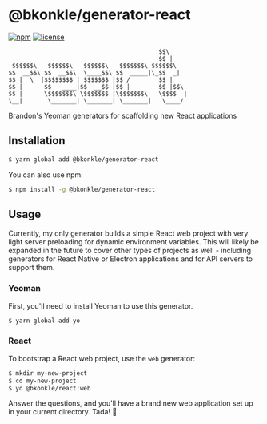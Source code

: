 # @bkonkle/generator-react

[![npm](https://img.shields.io/npm/v/generator-react.svg)](https://www.npmjs.com/package/generator-react) [![license](https://img.shields.io/github/license/bkonkle/generator-react.svg)](LICENSE)

```
                                          $$\
                                          $$ |
 $$$$$$\   $$$$$$\   $$$$$$\   $$$$$$$\ $$$$$$\
$$  __$$\ $$  __$$\  \____$$\ $$  _____|\_$$  _|
$$ |  \__|$$$$$$$$ | $$$$$$$ |$$ /        $$ |
$$ |      $$   ____|$$  __$$ |$$ |        $$ |$$\
$$ |      \$$$$$$$\ \$$$$$$$ |\$$$$$$$\   \$$$$  |
\__|       \_______| \_______| \_______|   \____/

```

Brandon's Yeoman generators for scaffolding new React applications

## Installation

```sh
$ yarn global add @bkonkle/generator-react
```

You can also use npm:

```sh
$ npm install -g @bkonkle/generator-react
```

## Usage

Currently, my only generator builds a simple React web project with very light server preloading for dynamic environment variables. This will likely be expanded in the future to cover other types of projects as well - including generators for React Native or Electron applications and for API servers to support them.

### Yeoman

First, you'll need to install Yeoman to use this generator.

```sh
$ yarn global add yo
```

### React

To bootstrap a React web project, use the `web` generator:

```sh
$ mkdir my-new-project
$ cd my-new-project
$ yo @bkonkle/react:web
```

Answer the questions, and you'll have a brand new web application set up in your current directory. Tada! 🎉
